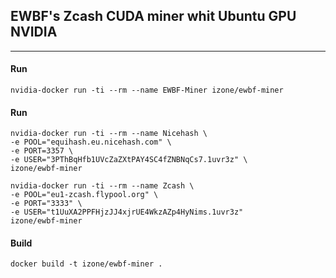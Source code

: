 ## EWBF's Zcash CUDA miner whit Ubuntu GPU NVIDIA
-----

#### Run
```
nvidia-docker run -ti --rm --name EWBF-Miner izone/ewbf-miner
```

#### Run

```
nvidia-docker run -ti --rm --name Nicehash \
-e POOL="equihash.eu.nicehash.com" \
-e PORT=3357 \
-e USER="3PThBqHfb1UVcZaZXtPAY4SC4fZNBNqCs7.1uvr3z" \
izone/ewbf-miner
```

```
nvidia-docker run -ti --rm --name Zcash \
-e POOL="eu1-zcash.flypool.org" \
-e PORT="3333" \
-e USER="t1UuXA2PPFHjzJJ4xjrUE4WkzAZp4HyNims.1uvr3z"
izone/ewbf-miner
```

#### Build
```
docker build -t izone/ewbf-miner .
```
